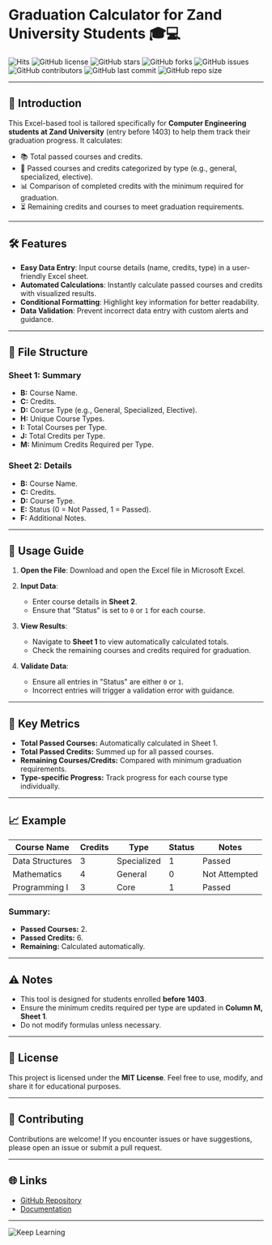 # Graduation Calculator for Zand University Students 🎓💻

![Hits](https://hits.seeyoufarm.com/api/count/incr/badge.svg?url=https%3A%2F%2Fgithub.com%2Fmehrdadmb2%2FGraduation-Calculator-Zand-Uni&count_bg=%2379C83D&title_bg=%23555555&icon=github.svg&icon_color=%23E7E7E7&title=visits&edge_flat=false)
![GitHub license](https://img.shields.io/github/license/mehrdadmb2/Graduation-Calculator-Zand-Uni)
![GitHub stars](https://img.shields.io/github/stars/mehrdadmb2/Graduation-Calculator-Zand-Uni?style=social)
![GitHub forks](https://img.shields.io/github/forks/mehrdadmb2/Graduation-Calculator-Zand-Uni?style=social)
![GitHub issues](https://img.shields.io/github/issues/mehrdadmb2/Graduation-Calculator-Zand-Uni)
![GitHub contributors](https://img.shields.io/github/contributors/mehrdadmb2/Graduation-Calculator-Zand-Uni)
![GitHub last commit](https://img.shields.io/github/last-commit/mehrdadmb2/Graduation-Calculator-Zand-Uni)
![GitHub repo size](https://img.shields.io/github/repo-size/mehrdadmb2/Graduation-Calculator-Zand-Uni)

---

## 📜 Introduction

This Excel-based tool is tailored specifically for **Computer Engineering students at Zand University** (entry before 1403) to help them track their graduation progress. It calculates:

- 📚 Total passed courses and credits.
- 🎯 Passed courses and credits categorized by type (e.g., general, specialized, elective).
- 📊 Comparison of completed credits with the minimum required for graduation.
- ⏳ Remaining credits and courses to meet graduation requirements.

---

## 🛠️ Features

- **Easy Data Entry**: Input course details (name, credits, type) in a user-friendly Excel sheet.
- **Automated Calculations**: Instantly calculate passed courses and credits with visualized results.
- **Conditional Formatting**: Highlight key information for better readability.
- **Data Validation**: Prevent incorrect data entry with custom alerts and guidance.

---

## 📂 File Structure

### **Sheet 1: Summary**
- **B:** Course Name.
- **C:** Credits.
- **D:** Course Type (e.g., General, Specialized, Elective).
- **H:** Unique Course Types.
- **I:** Total Courses per Type.
- **J:** Total Credits per Type.
- **M:** Minimum Credits Required per Type.

### **Sheet 2: Details**
- **B:** Course Name.
- **C:** Credits.
- **D:** Course Type.
- **E:** Status (0 = Not Passed, 1 = Passed).
- **F:** Additional Notes.

---

## 📝 Usage Guide

1. **Open the File**:
   Download and open the Excel file in Microsoft Excel.

2. **Input Data**:
   - Enter course details in **Sheet 2**.
   - Ensure that "Status" is set to `0` or `1` for each course.

3. **View Results**:
   - Navigate to **Sheet 1** to view automatically calculated totals.
   - Check the remaining courses and credits required for graduation.

4. **Validate Data**:
   - Ensure all entries in "Status" are either `0` or `1`.
   - Incorrect entries will trigger a validation error with guidance.

---

## 🌟 Key Metrics

- **Total Passed Courses:** Automatically calculated in Sheet 1.
- **Total Passed Credits:** Summed up for all passed courses.
- **Remaining Courses/Credits:** Compared with minimum graduation requirements.
- **Type-specific Progress:** Track progress for each course type individually.

---

## 📈 Example

| Course Name      | Credits | Type        | Status | Notes         |
|------------------|---------|-------------|--------|---------------|
| Data Structures  | 3       | Specialized | 1      | Passed        |
| Mathematics      | 4       | General     | 0      | Not Attempted |
| Programming I    | 3       | Core        | 1      | Passed        |

### Summary:
- **Passed Courses:** 2.
- **Passed Credits:** 6.
- **Remaining:** Calculated automatically.

---

## ⚠️ Notes

- This tool is designed for students enrolled **before 1403**.
- Ensure the minimum credits required per type are updated in **Column M, Sheet 1**.
- Do not modify formulas unless necessary.

---

## 📄 License

This project is licensed under the **MIT License**. Feel free to use, modify, and share it for educational purposes.

---

## 🚀 Contributing

Contributions are welcome! If you encounter issues or have suggestions, please open an issue or submit a pull request.

---

## 🌐 Links

- [GitHub Repository](https://github.com/mehrdadmb2/Graduation-Calculator-Zand-Uni)
- [Documentation](https://github.com/mehrdadmb2/Graduation-Calculator-Zand-Uni#readme)

---

![Keep Learning](https://img.shields.io/badge/Keep-Learning-blue?style=for-the-badge)

